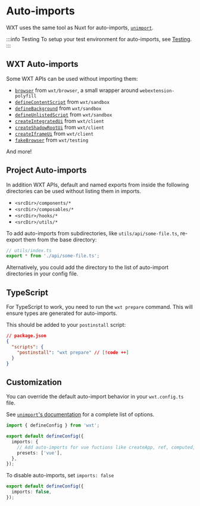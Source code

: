 # Auto-imports

WXT uses the same tool as Nuxt for auto-imports, [`unimport`](https://github.com/unjs/unimport).

:::info Testing
To setup your test environment for auto-imports, see [Testing](/guide/testing).
:::

## WXT Auto-imports

Some WXT APIs can be used without importing them:

- [`browser`](/api/wxt/browser/variables/browser) from `wxt/browser`, a small wrapper around `webextension-polyfill`
- [`defineContentScript`](/api/wxt/sandbox/functions/defineContentScript) from `wxt/sandbox`
- [`defineBackground`](/api/wxt/sandbox/functions/defineBackground) from `wxt/sandbox`
- [`defineUnlistedScript`](/api/wxt/sandbox/functions/defineUnlistedScript) from `wxt/sandbox`
- [`createIntegratedUi`](/api/wxt/client/functions/createIntegratedUi) from `wxt/client`
- [`createShadowRootUi`](/api/wxt/client/functions/createShadowRootUi) from `wxt/client`
- [`createIframeUi`](/api/wxt/client/functions/createIframeUi) from `wxt/client`
- [`fakeBrowser`](/api/wxt/testing/variables/fakeBrowser) from `wxt/testing`

And more!

## Project Auto-imports

In addition WXT APIs, default and named exports from inside the following directories can be used without listing them in imports.

- `<srcDir>/components/*`
- `<srcDir>/composables/*`
- `<srcDir>/hooks/*`
- `<srcDir>/utils/*`

To add auto-imports from subdirectories, like `utils/api/some-file.ts`, re-export them from the base directory:

```ts
// utils/index.ts
export * from './api/some-file.ts';
```

Alternatively, you could add the directory to the list of auto-import directories in your config file.

## TypeScript

For TypeScript to work, you need to run the `wxt prepare` command. This will ensure types are generated for auto-imports.

This should be added to your `postinstall` script:

```json
// package.json
{
  "scripts": {
    "postinstall": "wxt prepare" // [!code ++]
  }
}
```

## Customization

You can override the default auto-import behavior in your `wxt.config.ts` file.

See [`unimport`'s documentation](https://github.com/unjs/unimport#configurations) for a complete list of options.

```ts
import { defineConfig } from 'wxt';

export default defineConfig({
  imports: {
    // Add auto-imports for vue fuctions like createApp, ref, computed, watch, toRaw, etc...
    presets: ['vue'],
  },
});
```

To disable auto-imports, set `imports: false`

```ts
export default defineConfig({
  imports: false,
});
```
